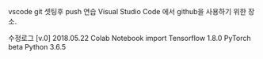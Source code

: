 vscode git 셋팅후 push 연습
Visual Studio Code 에서 github을 사용하기 위한 장소.

수정로그
[v.0] 2018.05.22 
Colab Notebook import
Tensorflow 1.8.0
PyTorch beta
Python 3.6.5
